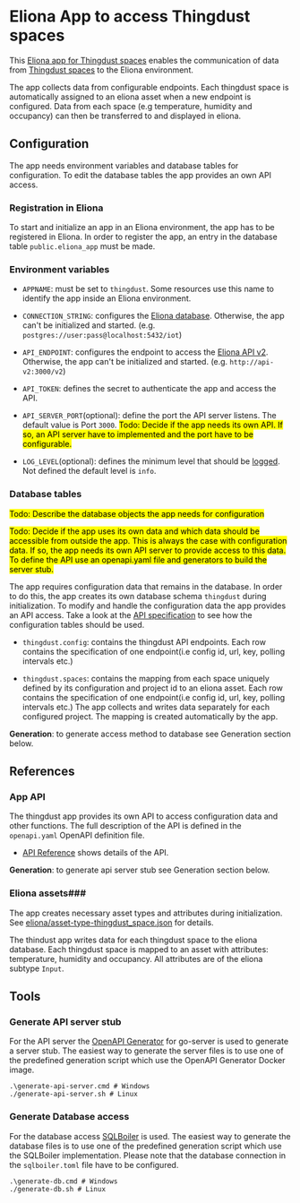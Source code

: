 # Eliona App to access Thingdust spaces
This [Eliona app for Thingdust spaces](https://github.com/eliona-smart-building-assistant/thingdust-app) enables the communication of data from [Thingdust spaces](https://thingdust.com/) to the Eliona environment.

The app collects data from configurable endpoints. Each thingdust space is automatically assigned to an eliona asset when a new endpoint is configured. Data from each space (e.g temperature, humidity and occupancy) can then be transferred to and displayed in eliona.


## Configuration

The app needs environment variables and database tables for configuration. To edit the database tables the app provides an own API access.


### Registration in Eliona ###

To start and initialize an app in an Eliona environment, the app has to be registered in Eliona. In order to register the app, an entry in the database table `public.eliona_app` must be made.


### Environment variables

- `APPNAME`: must be set to `thingdust`. Some resources use this name to identify the app inside an Eliona environment.

- `CONNECTION_STRING`: configures the [Eliona database](https://github.com/eliona-smart-building-assistant/go-eliona/tree/main/db). Otherwise, the app can't be initialized and started. (e.g. `postgres://user:pass@localhost:5432/iot`)

- `API_ENDPOINT`:  configures the endpoint to access the [Eliona API v2](https://github.com/eliona-smart-building-assistant/eliona-api). Otherwise, the app can't be initialized and started. (e.g. `http://api-v2:3000/v2`)

- `API_TOKEN`: defines the secret to authenticate the app and access the API. 

- `API_SERVER_PORT`(optional): define the port the API server listens. The default value is Port `3000`. <mark>Todo: Decide if the app needs its own API. If so, an API server have to implemented and the port have to be configurable.</mark>

- `LOG_LEVEL`(optional): defines the minimum level that should be [logged](https://github.com/eliona-smart-building-assistant/go-utils/blob/main/log/README.md). Not defined the default level is `info`.


### Database tables ###

<mark>Todo: Describe the database objects the app needs for configuration</mark>

<mark>Todo: Decide if the app uses its own data and which data should be accessible from outside the app. This is always the case with configuration data. If so, the app needs its own API server to provide access to this data. To define the API use an openapi.yaml file and generators to build the server stub.</mark>

The app requires configuration data that remains in the database. In order to do this, the app creates its own database schema `thingdust` during initialization. To modify and handle the configuration data the app provides an API access. Take a look at the [API specification](https://github.com/eliona-smart-building-assistant/thingdust-app/blob/develop/openapi.yaml) to see how the configuration tables should be used.

- `thingdust.config`: contains the thingdust API endpoints. Each row contains the specification of one endpoint(i.e config id, url, key, polling intervals etc.)

- `thingdust.spaces`: contains the mapping from each space uniquely defined by its configuration and project id to an eliona asset. Each row contains the specification of one endpoint(i.e config id, url, key, polling intervals etc.) The app collects and writes data separately for each configured project. The mapping is created automatically by the app.


**Generation**: to generate access method to database see Generation section below.


## References

### App API ###

The thingdust app provides its own API to access configuration data and other functions. The full description of the API is defined in the `openapi.yaml` OpenAPI definition file.

- [API Reference](https://github.com/eliona-smart-building-assistant/thingdust-app/blob/develop/openapi.yaml) shows details of the API.

**Generation**: to generate api server stub see Generation section below.


### Eliona assets###

The app creates necessary asset types and attributes during initialization. See [eliona/asset-type-thingdust_space.json](eliona/asset-type-thingdust_space.json) for details.

The thindust app writes data for each thingdust space to the eliona database. Each thingdust space is mapped to an asset with attributes: temperature, humidity and occupancy. All attributes are of the eliona subtype `Input`.


## Tools

### Generate API server stub ###

For the API server the [OpenAPI Generator](https://openapi-generator.tech/docs/generators/openapi-yaml) for go-server is used to generate a server stub. The easiest way to generate the server files is to use one of the predefined generation script which use the OpenAPI Generator Docker image.

```
.\generate-api-server.cmd # Windows
./generate-api-server.sh # Linux
```

### Generate Database access ###

For the database access [SQLBoiler](https://github.com/volatiletech/sqlboiler) is used. The easiest way to generate the database files is to use one of the predefined generation script which use the SQLBoiler implementation. Please note that the database connection in the `sqlboiler.toml` file have to be configured.

```
.\generate-db.cmd # Windows
./generate-db.sh # Linux
```

